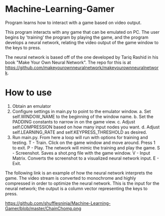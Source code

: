 # Machine-Learning-Gamer
Program learns how to interact with a game based on video output.

This program interacts with any game that can be emulated on PC. The user begins by 'training' the program by playing the game, and the program develops a neural network, relating the video output of the game window to the keys to press.

The neural network is based off of the one developed by Tariq Rashid in his book "Make Your Own Neural Network". The repo for this is at https://github.com/makeyourownneuralnetwork/makeyourownneuralnetwork.

# How to use
1. Obtain an emulator
2. Configure settings in main.py to point to the emulator window.
  a. Set self.WINDOW_NAME to the beginning of the window name.
  b. Set the PADDING constants to narrow in on the game view.
  c. Adjust self.COMPRESSION based on how many input nodes you want.
  d. Adjust self.LEARNING_RATE and self.KEYPRESS_THRESHOLD as desired.
3. Run main.py. From here a loop will run with options for training and testing.
  T - Train. Click on the game window and move around. Press 1 to exit.
  P - Play. The network will mimic the training and play the game.
  S - Screenshot. Saves a shot.png file with the game window.
  V - Input Matrix. Converts the screenshot to a visualized neural network input.
  E - Exit.

The following link is an example of how the neural network interprets the game. The video stream is converted to monochrome and highly compressed in order to optimize the neural network. This is the input for the neural network; the output is a column vector representing the keys to press.
 
https://github.com/shufflesninja/Machine-Learning-Gamer/blob/master/ChainChomp.png
